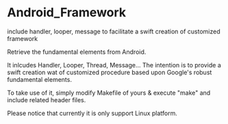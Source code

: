 # Android_Framework
include handler, looper, message to facilitate a swift creation of customized framework

Retrieve the fundamental elements from Android.

It inlcudes Handler, Looper, Thread, Message...
The intention is to provide a swift creation wat of customized procedure based upon Google's robust fundamental elements.

To take use of it, simply modify Makefile of yours & execute "make" and include related header files.

Please notice that currently it is only support Linux platform.
